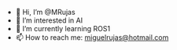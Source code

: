 - 👋 Hi, I’m @MRujas
- 👀 I’m interested in AI
- 🌱 I’m currently learning ROS1
- 📫 How to reach me: miguelrujas@hotmail.com

<!---
MRujas/MRujas is a ✨ special ✨ repository because its `README.md` (this file) appears on your GitHub profile.
You can click the Preview link to take a look at your changes.
--->
